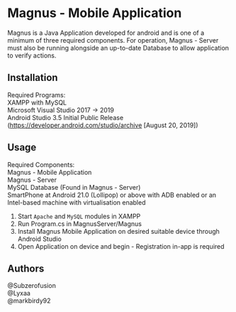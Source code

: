 # Magnus - Mobile Application

Magnus is a Java Application developed for android and is one of a minimum of three required components. For operation, Magnus - Server must also be running alongside an up-to-date Database to allow application to verify actions.

## Installation

Required Programs:  
XAMPP with MySQL  
Microsoft Visual Studio 2017 -> 2019  
Android Studio 3.5 Initial Public Release (https://developer.android.com/studio/archive \[August 20, 2019])  

## Usage

Required Components:  
Magnus - Mobile Application  
Magnus - Server  
MySQL Database (Found in Magnus - Server)  
SmartPhone at Android 21.0 (Lollipop) or above with ADB enabled or an Intel-based machine with virtualisation enabled  

1. Start `Apache` and `MySQL` modules in XAMPP
2. Run Program.cs in MagnusServer/Magnus
3. Install Magnus Mobile Application on desired suitable device through Android Studio
4. Open Application on device and begin - Registration in-app is required

## Authors

@Subzerofusion  
@Lyxaa  
@markbirdy92  